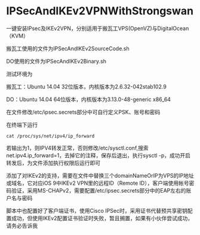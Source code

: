 # IPSecAndIKEv2VPNWithStrongswan
一键安装IPsec及IKEv2VPN，分别适用于搬瓦工VPS(OpenVZ)与DigitalOcean（KVM）

搬瓦工使用的文件为IPSecAndIKEv2SourceCode.sh

DO使用的文件为IPSecAndIKEv2Binary.sh

测试环境为

搬瓦工：Ubuntu 14.04 32位版本，内核版本为2.6.32-042stab102.9

DO：Ubuntu 14.04 64位版本，内核版本为3.13.0-48-generic x86_64

在文件修改/etc/ipsec.secrets部分中可自行定义PSK、账号和密码

在终端下运行

    cat /proc/sys/net/ipv4/ip_forward

若输出为1，则IPV4转发正常，否则修改/etc/sysctl.conf,搜索net.ipv4.ip_forward=1，去掉它的注释，保存后退出，执行sysctl -p，成功开启转发后，为文件添加执行权限后运行即可

添加了对IKEv2的支持，需要在文件中替换三个domainNameOrIP为VPS的IP地址或域名，它对应iOS 9中IKEv2 VPN里的远程ID（Remote ID），客户端使用帐号密码验证，采用MS-CHAPv2，需要配置/etc/ipsec.secrets部分中的EAP左右的账户名与密码

脚本中也配置好了客户端证书，使用Cisco IPSec时，采用证书代替预共享密钥配置成功，但使用IKEv2配置证书验证时失败，暂且搁置，如果有小伙伴尝试成功，请务必告诉我
